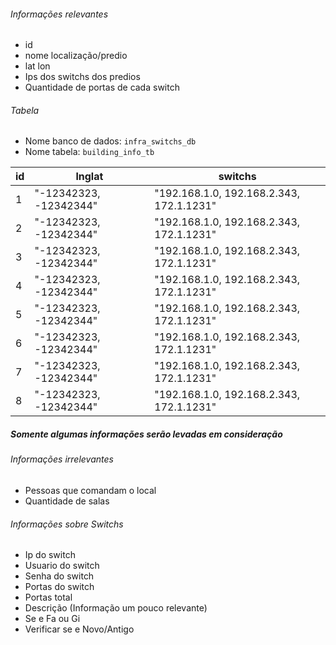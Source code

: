 ###### Informações relevantes
- id
- nome localização/predio
- lat lon
- Ips dos switchs dos predios
- Quantidade de portas de cada switch

###### Tabela
- Nome banco de dados: ```infra_switchs_db```
- Nome tabela: ```building_info_tb```

| id | lnglat | switchs |
| - | - | - | 
| 1 | "-12342323, -12342344" | "192.168.1.0, 192.168.2.343, 172.1.1231" |
| 2 | "-12342323, -12342344" | "192.168.1.0, 192.168.2.343, 172.1.1231" |
| 3 | "-12342323, -12342344" | "192.168.1.0, 192.168.2.343, 172.1.1231" |
| 4 | "-12342323, -12342344" | "192.168.1.0, 192.168.2.343, 172.1.1231" |
| 5 | "-12342323, -12342344" | "192.168.1.0, 192.168.2.343, 172.1.1231" |
| 6 | "-12342323, -12342344" | "192.168.1.0, 192.168.2.343, 172.1.1231" |
| 7 | "-12342323, -12342344" | "192.168.1.0, 192.168.2.343, 172.1.1231" |
| 8 | "-12342323, -12342344" | "192.168.1.0, 192.168.2.343, 172.1.1231" |



##### Somente algumas informações serão levadas em consideração
###### Informações irrelevantes
- Pessoas que comandam o local
- Quantidade de salas

###### Informações sobre Switchs
- Ip do switch
- Usuario do switch
- Senha do switch
- Portas do switch
- Portas total
- Descrição (Informação um pouco relevante)
- Se e Fa ou Gi
- Verificar se e Novo/Antigo

